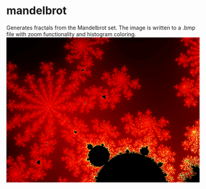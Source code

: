 # mandelbrot
Generates fractals from the Mandelbrot set. The image is written to a .bmp file with zoom functionality and histogram coloring.
![Screenshot](test.bmp)
